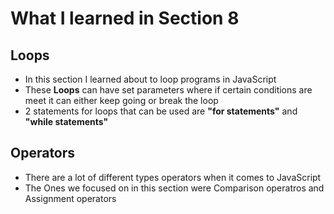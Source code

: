 # What I learned in Section 8 

## Loops
- In this section I learned about to loop programs in JavaScript
- These **Loops** can have set parameters where if certain conditions are meet it can either keep going or break the loop
- 2 statements for loops that can be used are **"for statements"** and **"while statements"**

## Operators
- There are a lot of different types operators when it comes to JavaScript
- The Ones we focused on in this section were Comparison operatros and Assignment operators
